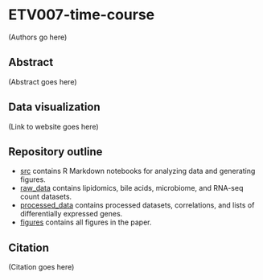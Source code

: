 # ETV007-time-course

(Authors go here)

## Abstract
(Abstract goes here)

## Data visualization
(Link to website goes here)

## Repository outline
- [src](https://github.com/timcyu/ETV007-time-course/tree/master/src) contains R Markdown notebooks for analyzing data and generating figures.
- [raw_data](https://github.com/timcyu/ETV007-time-course/tree/master/raw_data) contains lipidomics, bile acids, microbiome, and RNA-seq count datasets.
- [processed_data](https://github.com/timcyu/ETV007-time-course/tree/master/processed_data) contains processed datasets, correlations, and lists of differentially expressed genes.
- [figures](https://github.com/timcyu/ETV007-time-course/tree/master/figures) contains all figures in the paper.

## Citation
(Citation goes here)
